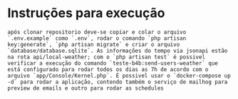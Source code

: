 # Instruções para execução

    após clonar repositorio deve-se copiar e colar o arquivo `.env.example` como `.env`, rodar o comando `php artisan key:generate`, `php artisan migrate` e criar o arquivo `database/database.sqlite`. As informações do tempo via jsonapi estão na rota api/local-weather; com o `php artisan test` é possivel verificar a execução do comando `teste-b4b:send-users-weather` que está configurado para rodar todos os dias as 7h de acordo com o arquivo `app/Console/Kernel.php`. É possivel usar o `docker-compose up -d` para rodar a aplicação, contendo também o serviço de mailhog para preview de emails e outro para rodar as schedules
